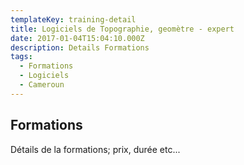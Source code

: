 ```yaml
---
templateKey: training-detail
title: Logiciels de Topographie, geomètre - expert
date: 2017-01-04T15:04:10.000Z
description: Details Formations
tags:
  - Formations
  - Logiciels
  - Cameroun
---
```


## Formations
Détails de la formations; prix, durée etc...